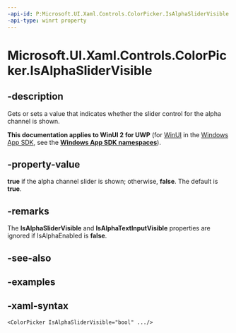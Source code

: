 ```yaml
---
-api-id: P:Microsoft.UI.Xaml.Controls.ColorPicker.IsAlphaSliderVisible
-api-type: winrt property
---
```

<!-- Property syntax.
public bool IsAlphaSliderVisible { get;  set; }
-->

# Microsoft.UI.Xaml.Controls.ColorPicker.IsAlphaSliderVisible


## -description

Gets or sets a value that indicates whether the slider control for the alpha channel is shown.


**This documentation applies to WinUI 2 for UWP** (for [WinUI](/windows/apps/winui/winui3/) in the [Windows App SDK](/windows/apps/windows-app-sdk/), see the **[Windows App SDK namespaces](/windows/windows-app-sdk/api/winrt/)**).

## -property-value

**true** if the alpha channel slider is shown; otherwise, **false**. The default is **true**.


## -remarks

The **IsAlphaSliderVisible** and **IsAlphaTextInputVisible** properties are ignored if IsAlphaEnabled is **false**.


## -see-also


## -examples


## -xaml-syntax

```xaml
<ColorPicker IsAlphaSliderVisible="bool" .../>
```


